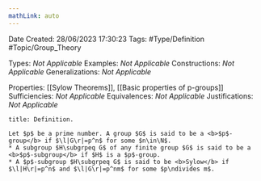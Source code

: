 ```yaml
---
mathLink: auto
---
```


<div class="topSpace"></div>

Date Created: 28/06/2023 17:30:23
Tags: #Type/Definition #Topic/Group_Theory

Types: <i>Not Applicable</i>
Examples: <i>Not Applicable</i>
Constructions: <i>Not Applicable</i>
Generalizations: <i>Not Applicable</i>

Properties: [[Sylow Theorems]], [[Basic properties of p-groups]]
Sufficiencies: <i>Not Applicable</i>
Equivalences: <i>Not Applicable</i>
Justifications: <i>Not Applicable</i>

``` ad-Definition
title: Definition.

Let $p$ be a prime number. A group $G$ is said to be a <b>$p$-group</b> if $\l|G\r|=p^n$ for some $n\in\N$.
* A subgroup $H\subgrpeq G$ of any finite group $G$ is said to be a <b>$p$-subgroup</b> if $H$ is a $p$-group.
* A $p$-subgroup $H\subgrpeq G$ is said to be <b>Sylow</b> if $\l|H\r|=p^n$ and $\l|G\r|=p^nm$ for some $p\ndivides m$.

```
